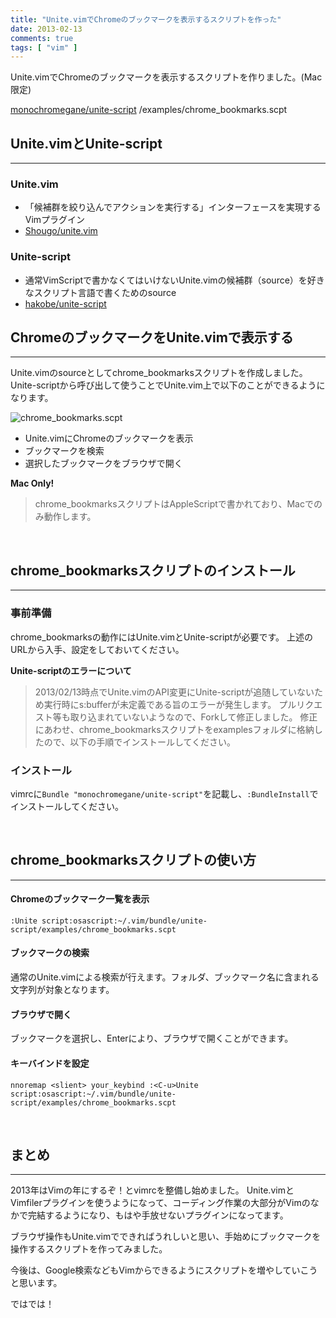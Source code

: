 ```yaml
---
title: "Unite.vimでChromeのブックマークを表示するスクリプトを作った"
date: 2013-02-13
comments: true
tags: [ "vim" ]
---
```


Unite.vimでChromeのブックマークを表示するスクリプトを作りました。(Mac限定)

[monochromegane/unite-script](https://github.com/monochromegane/unite-script) /examples/chrome_bookmarks.scpt
<br />


## Unite.vimとUnite-script
---

### Unite.vim
- 「候補群を絞り込んでアクションを実行する」インターフェースを実現するVimプラグイン
- [Shougo/unite.vim](https://github.com/Shougo/unite.vim)

### Unite-script
- 通常VimScriptで書かなくてはいけないUnite.vimの候補群（source）を好きなスクリプト言語で書くためのsource
- [hakobe/unite-script](https://github.com/hakobe/unite-script)

## ChromeのブックマークをUnite.vimで表示する
---

Unite.vimのsourceとしてchrome_bookmarksスクリプトを作成しました。
Unite-scriptから呼び出して使うことでUnite.vim上で以下のことができるようになります。

![chrome_bookmarks.scpt](/images/2013/02/unite_script_chrome_bookmarks.png)

- Unite.vimにChromeのブックマークを表示
- ブックマークを検索
- 選択したブックマークをブラウザで開く


**Mac Only!**
> chrome_bookmarksスクリプトはAppleScriptで書かれており、Macでのみ動作します。
<br />


## chrome_bookmarksスクリプトのインストール
---

### 事前準備

chrome_bookmarksの動作にはUnite.vimとUnite-scriptが必要です。
上述のURLから入手、設定をしておいてください。

**Unite-scriptのエラーについて**
>2013/02/13時点でUnite.vimのAPI変更にUnite-scriptが追随していないため実行時にs:bufferが未定義である旨のエラーが発生します。
>プルリクエスト等も取り込まれていないようなので、Forkして修正しました。
修正にあわせ、chrome_bookmarksスクリプトをexamplesフォルダに格納したので、以下の手順でインストールしてください。

### インストール

vimrcに`Bundle "monochromegane/unite-script"`を記載し、`:BundleInstall`でインストールしてください。

<br />


## chrome_bookmarksスクリプトの使い方
---

#### Chromeのブックマーク一覧を表示
`:Unite script:osascript:~/.vim/bundle/unite-script/examples/chrome_bookmarks.scpt`

#### ブックマークの検索
通常のUnite.vimによる検索が行えます。フォルダ、ブックマーク名に含まれる文字列が対象となります。

#### ブラウザで開く
ブックマークを選択し、Enterにより、ブラウザで開くことができます。

#### キーバインドを設定
`nnoremap <slient> your_keybind :<C-u>Unite script:osascript:~/.vim/bundle/unite-script/examples/chrome_bookmarks.scpt`

<br />
 
## まとめ
---

2013年はVimの年にするぞ！とvimrcを整備し始めました。
Unite.vimとVimfilerプラグインを使うようになって、コーディング作業の大部分がVimのなかで完結するようになり、もはや手放せないプラグインになってます。

ブラウザ操作もUnite.vimでできればうれしいと思い、手始めにブックマークを操作するスクリプトを作ってみました。

今後は、Google検索などもVimからできるようにスクリプトを増やしていこうと思います。

ではでは！

















